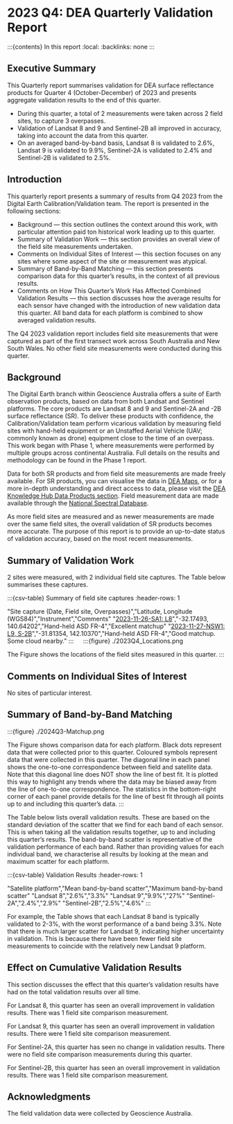 # 2023 Q4: DEA Quarterly Validation Report

:::{contents} In this report
:local:
:backlinks: none
:::

## Executive Summary

This Quarterly report summarises validation for DEA surface reflectance products for Quarter 4 (October-December) of 2023
and presents aggregate validation results to the end of this quarter.

* During this quarter, a total of 2 measurements were taken across 2 field sites, to capture 3 overpasses.
* Validation of Landsat 8 and 9 and Sentinel-2B all improved in accuracy, taking into account the data from this quarter.
* On an averaged band-by-band basis, Landsat 8 is validated to 2.6%, Landsat 9 is validated to 9.9%, Sentinel-2A is validated to 2.4% and Sentinel-2B is validated to 2.5%.

## Introduction

This quarterly report presents a summary of results from Q4 2023 from the Digital Earth
Calibration/Validation team. The report is presented in the following sections:

* Background &mdash; this section outlines the context around this work, with particular attention paid ton historical work leading up to this quarter.
* Summary of Validation Work &mdash; this section provides an overall view of the field site measurements undertaken.
* Comments on Individual Sites of Interest &mdash; this section focuses on any sites where some aspect of the site or measurement was atypical.
* Summary of Band-by-Band Matching &mdash; this section presents comparison data for this quarter’s results, in the context of all previous results.
* Comments on How This Quarter’s Work Has Affected Combined Validation Results &mdash; this section discusses how the average results for each sensor have changed with the introduction of new validation data this quarter. All band data for each platform is combined to show averaged validation results.

The Q4 2023 validation report includes field site measurements that were captured as part of the first transect work
across South Australia and New South Wales. No other field site measurements were conducted during this quarter.
 
## Background

The Digital Earth branch within Geoscience Australia offers a suite of Earth observation products, based on data from
both Landsat and Sentinel platforms. The core products are Landsat 8 and 9 and Sentinel-2A and -2B surface reflectance (SR).
To deliver these products with confidence, the Calibration/Validation team perform vicarious validation
by measuring field sites with hand-held equipment or an Unstaffed Aerial Vehicle (UAV; commonly known as drone) equipment
close to the time of an overpass. This work began with Phase 1, where measurements were performed by multiple groups
across continental Australia. Full details on the results and methodology can be found in the Phase 1 report.

Data for both SR products and from field site measurements are made freely available. For SR products, you can visualise
the data in [DEA Maps](https://maps.dea.ga.gov.au/), or for a more in-depth understanding and direct access to data, please visit the [DEA Knowledge Hub Data Products section](https://knowledge.dea.ga.gov.au/data/). Field measurement data are made available through the [National Spectral Database](https://www.ga.gov.au/scientific-topics/dea/dea-data-and-products/national-spectral-database).

As more field sites are measured and as newer measurements are made over the same field sites, the overall validation of
SR products becomes more accurate. The purpose of this report is to provide an up-to-date status of validation accuracy,
based on the most recent measurements.
 
## Summary of Validation Work

2 sites were measured, with 2 individual field site captures. The Table below summarises these captures.

:::{csv-table} Summary of field site captures
:header-rows: 1

"Site capture (Date, Field site, Overpasses)","Latitude, Longitude (WGS84)","Instrument","Comments"
"<a href='/validation/site-report/2023-11-26-SA1/'>2023-11-26-SA1: L8</a>","-32.17493, 140.64202","Hand-held ASD FR-4","Excellent matchup"
"<a href='/validation/site-report/2023-11-27-NSW1/'>2023-11-27-NSW1: L9, S-2B</a>","-31.81354, 142.10370","Hand-held ASD FR-4","Good matchup. Some cloud nearby."
:::
 
:::{figure} ./2023Q4_Locations.png

The Figure shows the locations of the field sites measured in this quarter.
::: 

## Comments on Individual Sites of Interest

No sites of particular interest.
     
## Summary of Band-by-Band Matching

:::{figure} ./2024Q3-Matchup.png

The Figure shows comparison data for each platform. Black dots represent data that were collected prior to this quarter.
Coloured symbols represent data that were collected in this quarter. The diagonal line in each panel shows the
one-to-one correspondence between field and satellite data. Note that this diagonal line does NOT show the line of best
fit. It is plotted this way to highlight any trends where the data may be biased away from the line of one-to-one
correspondence. The statistics in the bottom-right corner of each panel provide details for the line of best fit
through all points up to and including this quarter’s data.
:::

The Table below lists overall validation results. These are based on the standard deviation of the scatter that we find
for each band of each sensor. This is when taking all the validation results together, up to and including this quarter’s
results. The band-by-band scatter is representative of the validation performance of each band. Rather than providing
values for each individual band, we characterise all results by looking at the mean and maximum scatter for each
platform.

:::{csv-table} Validation Results
:header-rows: 1

"Satellite platform","Mean band-by-band scatter","Maximum band-by-band scatter"
"Landsat 8","2.6%","3.3%"
"Landsat 9","9.9%","27%"
"Sentinel-2A","2.4%","2.9%"
"Sentinel-2B","2.5%","4.6%"
:::

For example, the Table shows that each Landsat 8 band is typically validated to 2-3%, with the worst performance
of a band being 3.3%. Note that there is much larger scatter for Landsat 9, indicating higher uncertainty in validation.
This is because there have been fewer field site measurements to coincide with the relatively new Landsat 9 platform.

## Effect on Cumulative Validation Results

This section discusses the effect that this quarter’s validation results have had on the total validation
results over all time.

For Landsat 8, this quarter has seen an overall improvement in validation results. There was 1 field site comparison
measurement.

For Landsat 9, this quarter has seen an overall improvement in validation results. There were 1 field site comparison
measurement.

For Sentinel-2A, this quarter has seen no change in validation results. There were no field site comparison
measurements during this quarter.

For Sentinel-2B, this quarter has seen an overall improvement in validation results. There was 1 field site comparison
measurement.
 
## Acknowledgments
 
The field validation data were collected by Geoscience Australia. 

